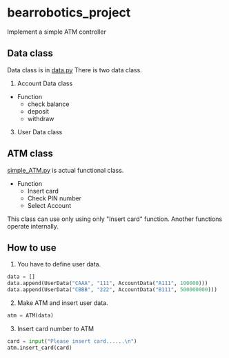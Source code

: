 # bearrobotics_project
Implement a simple ATM controller

## Data class
Data class is in [data.py](https://github.com/hyelimchoi1223/bearrobotics_project/blob/main/data.py)
There is two data class.
1. Account Data class
  - Function
    * check balance
    * deposit
    * withdraw
3. User Data class

## ATM class
[simple_ATM.py](https://github.com/hyelimchoi1223/bearrobotics_project/blob/main/simple_ATM.py) is actual functional class.
- Function
  * Insert card
  * Check PIN number
  * Select Account

This class can use only using only "Insert card" function. Another functions operate internally.

## How to use
1. You have to define user data.
```python
data = []
data.append(UserData("CAAA", "111", AccountData("A111", 100000)))
data.append(UserData("CBBB", "222", AccountData("B111", 500000000)))
```
2. Make ATM and insert user data.
```python
atm = ATM(data)
```
3. Insert card number to ATM
```python
card = input("Please insert card......\n")
atm.insert_card(card)
```
